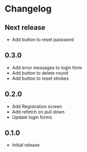 # Changelog

## Next release

* Add button to reset password

## 0.3.0

* Add error messages to login form
* Add button to delete round
* Add button to reset strokes

## 0.2.0

* Add Registration screen
* Add refetch on pull down
* Update login forms

## 0.1.0

* Initial release
